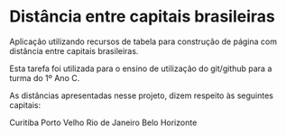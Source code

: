 # Distância entre capitais brasileiras
Aplicação utilizando recursos de tabela para construção de página com distância entre capitais brasileiras.

Esta tarefa foi utilizada para o ensino de utilização do git/github para a turma do 1º Ano C.

As distâncias apresentadas nesse projeto, dizem respeito às seguintes capitais:

Curitiba
Porto Velho
Rio de Janeiro
Belo Horizonte

